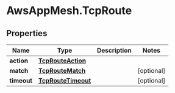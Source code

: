 # AwsAppMesh.TcpRoute

## Properties

Name | Type | Description | Notes
------------ | ------------- | ------------- | -------------
**action** | [**TcpRouteAction**](TcpRouteAction.md) |  | 
**match** | [**TcpRouteMatch**](TcpRouteMatch.md) |  | [optional] 
**timeout** | [**TcpRouteTimeout**](TcpRouteTimeout.md) |  | [optional] 


